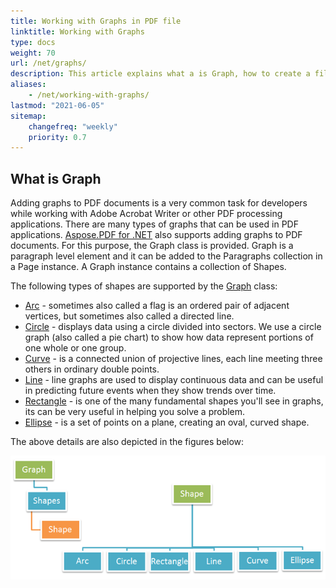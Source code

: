 ```yaml
---
title: Working with Graphs in PDF file 
linktitle: Working with Graphs
type: docs
weight: 70
url: /net/graphs/
description: This article explains what a is Graph, how to create a filled rectangle object, and other functions
aliases:
    - /net/working-with-graphs/
lastmod: "2021-06-05"
sitemap:
    changefreq: "weekly"
    priority: 0.7
---
```


## What is Graph

Adding graphs to PDF documents is a very common task for developers while working with Adobe Acrobat Writer or other PDF processing applications. There are many types of graphs that can be used in PDF applications.
[Aspose.PDF for .NET](/pdf/net/) also supports adding graphs to PDF documents. For this purpose, the Graph class is provided. Graph is a paragraph level element and it can be added to the Paragraphs collection in a Page instance. A Graph instance contains a collection of Shapes.

The following types of shapes are supported by the [Graph](https://apireference.aspose.com/pdf/net/aspose.pdf.drawing/graph) class:

- [Arc](/pdf/net/add-arc/) - sometimes also called a flag is an ordered pair of adjacent vertices, but sometimes also called a directed line.
- [Circle](/pdf/net/add-circle/) - displays data using a circle divided into sectors. We use a circle graph (also called a pie chart) to show how data represent portions of one whole or one group.
- [Curve](/pdf/net/add-curve/) - is a connected union of projective lines, each line meeting three others in ordinary double points.
- [Line](/pdf/net/add-line) - line graphs are used to display continuous data and can be useful in predicting future events when they show trends over time.
- [Rectangle](/pdf/net/add-rectangle/) - is one of the many fundamental shapes you'll see in graphs, its can be very useful in helping you solve a problem.
- [Ellipse](/pdf/net/add-ellipse/) - is a set of points on a plane, creating an oval, curved shape.

The above details are also depicted in the figures below:

![Figures in Graphs](graphs.png)

